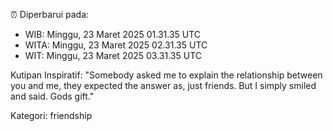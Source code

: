 ⏰ Diperbarui pada:
- WIB: Minggu, 23 Maret 2025 01.31.35 UTC
- WITA: Minggu, 23 Maret 2025 02.31.35 UTC
- WIT: Minggu, 23 Maret 2025 03.31.35 UTC

Kutipan Inspiratif:
"Somebody asked me to explain the relationship between you and me, they expected the answer as, just friends. But I simply smiled and said. Gods gift."


Kategori: friendship

